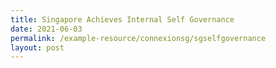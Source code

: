 ```yaml
---
title: Singapore Achieves Internal Self Governance
date: 2021-06-03
permalink: /example-resource/connexionsg/sgselfgovernance
layout: post
---
```

